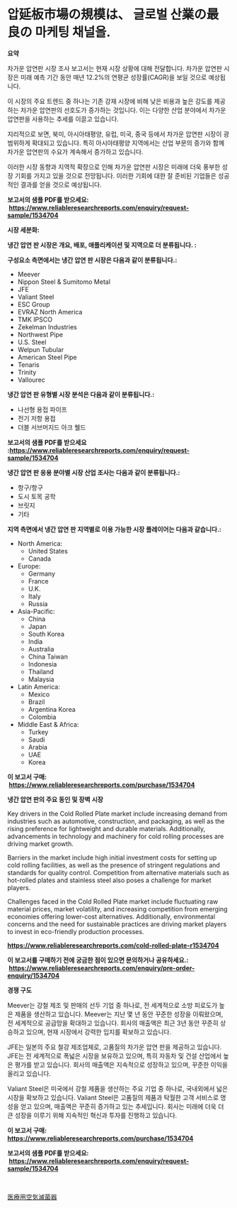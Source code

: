 <p><h1>압延板市場の規模は、 글로벌 산業の最良の 마케팅 채널을.</h1></p><p><strong>요약</strong></p>
<p><p>차가운 압연판 시장 조사 보고서는 현재 시장 상황에 대해 전달합니다. 차가운 압연판 시장은 미래 예측 기간 동안 매년 12.2%의 연평균 성장률(CAGR)을 보일 것으로 예상됩니다.</p><p>이 시장의 주요 트렌드 중 하나는 기존 강재 시장에 비해 낮은 비용과 높은 강도를 제공하는 차가운 압연판의 선호도가 증가하는 것입니다. 이는 다양한 산업 분야에서 차가운 압연판을 사용하는 추세를 이끌고 있습니다.</p><p>지리적으로 보면, 북미, 아시아태평양, 유럽, 미국, 중국 등에서 차가운 압연판 시장이 광범위하게 확대되고 있습니다. 특히 아시아태평양 지역에서는 산업 부문의 증가와 함께 차가운 압연판의 수요가 계속해서 증가하고 있습니다.</p><p>이러한 시장 동향과 지역적 확장으로 인해 차가운 압연판 시장은 미래에 더욱 풍부한 성장 기회를 가지고 있을 것으로 전망됩니다. 이러한 기회에 대한 잘 준비된 기업들은 성공적인 결과를 얻을 것으로 예상됩니다.</p></p>
<p><strong>보고서의 샘플 PDF를 받으세요: &nbsp;<a href="https://www.reliableresearchreports.com/enquiry/request-sample/1534704">https://www.reliableresearchreports.com/enquiry/request-sample/1534704</a></strong></p>
<p><strong>시장 세분화:</strong></p>
<p><strong> 냉간 압연 판 시장은 개요, 배포, 애플리케이션 및 지역으로 더 분류됩니다. :</strong></p>
<p><strong>구성요소 측면에서는 냉간 압연 판 시장은 다음과 같이 분류됩니다.:</strong></p>
<p><ul><li>Meever</li><li>Nippon Steel & Sumitomo Metal</li><li>JFE</li><li>Valiant Steel</li><li>ESC Group</li><li>EVRAZ North America</li><li>TMK IPSCO</li><li>Zekelman Industries</li><li>Northwest Pipe</li><li>U.S. Steel</li><li>Welpun Tubular</li><li>American Steel Pipe</li><li>Tenaris</li><li>Trinity</li><li>Vallourec</li></ul></p>
<p><strong> 냉간 압연 판 유형별 시장 분석은 다음과 같이 분류됩니다.:</strong></p>
<p><ul><li>나선형 용접 파이프</li><li>전기 저항 용접</li><li>더블 서브머지드 아크 웰드</li></ul></p>
<p><strong>보고서의 샘플 PDF를 받으세요 :<a href="https://www.reliableresearchreports.com/enquiry/request-sample/1534704">https://www.reliableresearchreports.com/enquiry/request-sample/1534704</a></strong></p>
<p><strong> 냉간 압연 판 응용 분야별 시장 산업 조사는 다음과 같이 분류됩니다.:</strong></p>
<p><ul><li>항구/항구</li><li>도시 토목 공학</li><li>브릿지</li><li>기타</li></ul></p>
<p><strong>지역 측면에서 냉간 압연 판 지역별로 이용 가능한 시장 플레이어는 다음과 같습니다.:</strong></p>
<p><ul>
    <li>
        North America:
        <ul>
            <li>United States</li>
            <li>Canada</li>
        </ul>
    </li>
    <li>
        Europe:
        <ul>
            <li>Germany</li>
            <li>France</li>
            <li>U.K.</li>
            <li>Italy</li>
            <li>Russia</li>
        </ul>
    </li>
    <li>
        Asia-Pacific:
        <ul>
            <li>China</li>
            <li>Japan</li>
            <li>South Korea</li>
            <li>India</li>
            <li>Australia</li>
            <li>China Taiwan</li>
            <li>Indonesia</li>
            <li>Thailand</li>
            <li>Malaysia</li>
        </ul>
    </li>
    <li>
        Latin America:
        <ul>
            <li>Mexico</li>
            <li>Brazil</li>
            <li>Argentina Korea</li>
            <li>Colombia</li>
        </ul>
    </li>
    <li>
        Middle East & Africa:
        <ul>
            <li>Turkey</li>
            <li>Saudi</li>
            <li>Arabia</li>
            <li>UAE</li>
            <li>Korea</li>
        </ul>
    </li>
    </ul></p>
<p><strong>이 보고서 구매: &nbsp;<a href="https://www.reliableresearchreports.com/purchase/1534704">https://www.reliableresearchreports.com/purchase/1534704</a></strong></p>
<p><strong>냉간 압연 판의 주요 동인 및 장벽 시장</strong></p>
<p><p>Key drivers in the Cold Rolled Plate market include increasing demand from industries such as automotive, construction, and packaging, as well as the rising preference for lightweight and durable materials. Additionally, advancements in technology and machinery for cold rolling processes are driving market growth.</p><p>Barriers in the market include high initial investment costs for setting up cold rolling facilities, as well as the presence of stringent regulations and standards for quality control. Competition from alternative materials such as hot-rolled plates and stainless steel also poses a challenge for market players.</p><p>Challenges faced in the Cold Rolled Plate market include fluctuating raw material prices, market volatility, and increasing competition from emerging economies offering lower-cost alternatives. Additionally, environmental concerns and the need for sustainable practices are driving market players to invest in eco-friendly production processes.</p></p>
<p><strong><a href="https://www.reliableresearchreports.com/cold-rolled-plate-r1534704">https://www.reliableresearchreports.com/cold-rolled-plate-r1534704</a></strong></p>
<p><strong>이 보고서를 구매하기 전에 궁금한 점이 있으면 문의하거나 공유하세요.: &nbsp;<a href="https://www.reliableresearchreports.com/enquiry/pre-order-enquiry/1534704">https://www.reliableresearchreports.com/enquiry/pre-order-enquiry/1534704</a></strong></p>
<p><strong>경쟁 구도</strong></p>
<p><p>Meever는 강철 제조 및 판매의 선두 기업 중 하나로, 전 세계적으로 소방 피로도가 높은 제품을 생산하고 있습니다. Meever는 지난 몇 년 동안 꾸준한 성장을 이뤄왔으며, 전 세계적으로 공급망을 확대하고 있습니다. 회사의 매출액은 최근 3년 동안 꾸준히 상승하고 있으며, 현재 시장에서 강력한 입지를 확보하고 있습니다.</p><p>JFE는 일본의 주요 철강 제조업체로, 고품질의 차가운 압연 판을 제공하고 있습니다. JFE는 전 세계적으로 폭넓은 시장을 보유하고 있으며, 특히 자동차 및 건설 산업에서 높은 평가를 받고 있습니다. 회사의 매출액은 지속적으로 성장하고 있으며, 꾸준한 이익을 올리고 있습니다.</p><p>Valiant Steel은 미국에서 강철 제품을 생산하는 주요 기업 중 하나로, 국내외에서 넓은 시장을 확보하고 있습니다. Valiant Steel은 고품질의 제품과 탁월한 고객 서비스로 명성을 얻고 있으며, 매출액은 꾸준히 증가하고 있는 추세입니다. 회사는 미래에 더욱 더 큰 성장을 이루기 위해 지속적인 혁신과 투자를 진행하고 있습니다.</p></p>
<p><strong>이 보고서 구매: &nbsp; <a href="https://www.reliableresearchreports.com/purchase/1534704">https://www.reliableresearchreports.com/purchase/1534704</a></strong></p>
<p><strong>보고서의 샘플 PDF를 받으세요: &nbsp;<a href="https://www.reliableresearchreports.com/enquiry/request-sample/1534704">https://www.reliableresearchreports.com/enquiry/request-sample/1534704</a></strong><strong></strong></p>
<p>&nbsp;</p>
<p><p><a href="https://github.com/one-cool-chick/Market-Research-Report-List-1/blob/main/731288019903.md">医療用空気滅菌器</a></p></p>